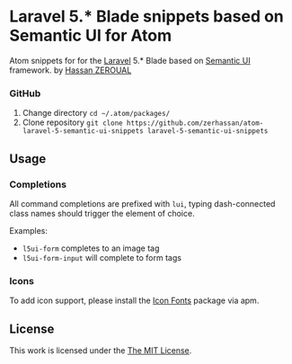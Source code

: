 # Laravel 5.* Blade snippets based on Semantic UI for Atom


Atom snippets for for the [Laravel](http://laravel.com/) 5.* Blade based on [Semantic UI](http://semantic-ui.com/) framework.
by  [Hassan ZEROUAL](<mailto:zerhassan@yahoo.fr>)
### GitHub

1. Change directory `cd ~/.atom/packages/`
2. Clone repository `git clone https://github.com/zerhassan/atom-laravel-5-semantic-ui-snippets laravel-5-semantic-ui-snippets`

## Usage

### Completions
All command completions are prefixed with `lui`, typing dash-connected class names should trigger the element of choice.

Examples:

* `l5ui-form` completes to an image tag
* `l5ui-form-input` will complete to form tags



### Icons

To add icon support, please install the [Icon Fonts](https://atom.io/packages/icon-fonts) package via apm.

## License

This work is licensed under the [The MIT License](LICENSE.md).

